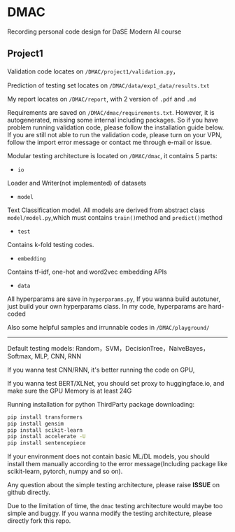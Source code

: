 # DMAC
Recording personal code design for DaSE Modern AI course

## Project1

Validation code locates on `/DMAC/project1/validation.py`，

Prediction of testing set locates on `/DMAC/data/exp1_data/results.txt`

My report locates on `/DMAC/report`, with 2 version of `.pdf` and `.md`

Requirements are saved on `/DMAC/dmac/requirements.txt`. However, it is autogenerated, missing some internal including packages. So if you have problem running validation code, please follow the installation guide below. If you are still not able to run the validation code, please turn on your VPN, follow the import error message or contact me through e-mail or issue.

Modular testing architecture is located on `/DMAC/dmac`, it contains 5 parts:

- `io`

Loader and Writer(not implemented) of datasets

- `model`

Text Classification model. All models are derived from abstract class `model/model.py`,which must contains `train()`method and `predict()`method

- `test`

Contains k-fold testing codes. 

- `embedding`

Contains tf-idf, one-hot and word2vec embedding APIs

- `data`

All hyperparams are save in `hyperparams.py`, If you wanna build autotuner, just build your own hyperparams class. In my code, hyperparams are hard-coded

Also some helpful samples and irrunnable codes in `/DMAC/playground/`

---

Default testing models: Random，SVM，DecisionTree，NaiveBayes，Softmax, MLP, CNN, RNN

If you wanna test CNN/RNN, it's better running the code on GPU,

If you wanna test BERT/XLNet, you should set proxy to huggingface.io, and make sure the GPU Memory is at least 24G

Running installation for python ThirdParty package downloading:

```sh
pip install transformers
pip install gensim
pip install scikit-learn
pip install accelerate -U
pip install sentencepiece
```

If your environment does not contain basic ML/DL models, you should install them manually according to the error message(Including package like scikit-learn, pytorch, numpy and so on).

Any question about the simple testing architecture, please raise **ISSUE** on github directly.

Due to the limitation of time, the `dmac` testing architecture would maybe too simple and buggy. If you wanna modify the testing architecture, please directly fork this repo.
